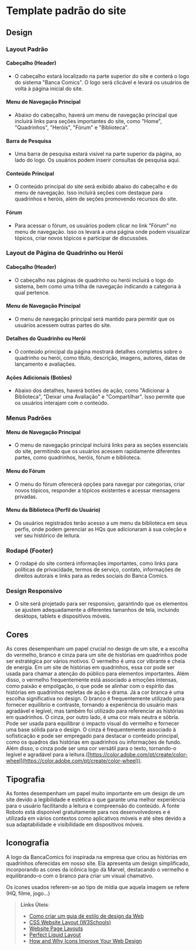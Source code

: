 # Template padrão do site
## Design

### Layout Padrão

#### Cabeçalho (Header)

- O cabeçalho estará localizado na parte superior do site e conterá o logo do sistema "Banca Comics". O logo será clicável e levará os usuários de volta à página inicial do site.

#### Menu de Navegação Principal

- Abaixo do cabeçalho, haverá um menu de navegação principal que incluirá links para seções importantes do site, como "Home", "Quadrinhos", "Heróis", "Fórum" e "Biblioteca".

#### Barra de Pesquisa

- Uma barra de pesquisa estará visível na parte superior da página, ao lado do logo. Os usuários podem inserir consultas de pesquisa aqui.

#### Conteúdo Principal

- O conteúdo principal do site será exibido abaixo do cabeçalho e do menu de navegação. Isso incluirá seções com destaque para quadrinhos e heróis, além de seções promovendo recursos do site.

#### Fórum

- Para acessar o fórum, os usuários podem clicar no link "Fórum" no menu de navegação. Isso os levará a uma página onde podem visualizar tópicos, criar novos tópicos e participar de discussões.

### Layout de Página de Quadrinho ou Herói

#### Cabeçalho (Header)

- O cabeçalho nas páginas de quadrinho ou herói incluirá o logo do sistema, bem como uma trilha de navegação indicando a categoria à qual pertence.

#### Menu de Navegação Principal

- O menu de navegação principal será mantido para permitir que os usuários acessem outras partes do site.

#### Detalhes do Quadrinho ou Herói

- O conteúdo principal da página mostrará detalhes completos sobre o quadrinho ou herói, como título, descrição, imagens, autores, datas de lançamento e avaliações.

#### Ações Adicionais (Botões)

- Abaixo dos detalhes, haverá botões de ação, como "Adicionar à Biblioteca", "Deixar uma Avaliação" e "Compartilhar". Isso permite que os usuários interajam com o conteúdo.

### Menus Padrões

#### Menu de Navegação Principal

- O menu de navegação principal incluirá links para as seções essenciais do site, permitindo que os usuários acessem rapidamente diferentes partes, como quadrinhos, heróis, fórum e biblioteca.

#### Menu do Fórum

- O menu do fórum oferecerá opções para navegar por categorias, criar novos tópicos, responder a tópicos existentes e acessar mensagens privadas.

#### Menu da Biblioteca (Perfil do Usuário)

- Os usuários registrados terão acesso a um menu da biblioteca em seus perfis, onde podem gerenciar as HQs que adicionaram à sua coleção e ver seu histórico de leitura.

### Rodapé (Footer)

- O rodapé do site conterá informações importantes, como links para políticas de privacidade, termos de serviço, contato, informações de direitos autorais e links para as redes sociais do Banca Comics.

### Design Responsivo

- O site será projetado para ser responsivo, garantindo que os elementos se ajustem adequadamente a diferentes tamanhos de tela, incluindo desktops, tablets e dispositivos móveis.




## Cores

As cores desempenham um papel crucial no design de um site, e a escolha do vermelho, branco e cinza para um site de histórias em quadrinhos pode ser estratégica por vários motivos.
O vermelho é uma cor vibrante e cheia de energia. Em um site de histórias em quadrinhos, essa cor pode ser usada para chamar a atenção do público para elementos importantes. Além disso, o vermelho frequentemente está associado a emoções intensas, como paixão e empolgação, o que pode se alinhar com o espírito das histórias em quadrinhos repletas de ação e drama. Já a cor branca é uma escolha significativa no design. O branco é frequentemente utilizado para fornecer equilíbrio e contraste, tornando a experiência do usuário mais agradável e legível, mas também foi utilizado para referenciar as histórias em quadrinhos. O cinza, por outro lado, é uma cor mais neutra e sóbria. Pode ser usada para equilibrar o impacto visual do vermelho e fornecer uma base sólida para o design. O cinza é frequentemente associado à sofisticação e pode ser empregado para destacar o conteúdo principal, como os quadros das histórias em quadrinhos ou informações de fundo. Além disso, o cinza pode ser uma cor versátil para o texto, tornando-o legível e agradável para a leitura.([https://color.adobe.com/pt/create/color-wheel](https://color.adobe.com/pt/create/color-wheel)).


## Tipografia

As fontes desempenham um papel muito importante em um design de um site devido a legibilidade e estética o que garante uma melhor experiência para o usuário facilitando a leitura e compreensão do conteúdo. A fonte Roboto está disponível gratuitamente para nos desenvolvedores e é utilizada em vários contextos como aplicativos móveis e até sites devido a sua adaptabilidade e visibilidade em dispositivos móveis.


## Iconografia


A logo da BancaComics foi inspirada na empresa que criou as histórias em quadrinhos oferecidas em nosso site. Ela apresenta um design simplificado, incorporando as cores da icônica logo da Marvel, destacando o vermelho e equilibrando-o com o branco para criar um visual chamativo.

Os ícones usados referem-se ao tipo de mídia que aquela imagem se refere (HQ, filme, jogo...)


> **Links Úteis**:
>
> -  [Como criar um guia de estilo de design da Web](https://edrodrigues.com.br/blog/como-criar-um-guia-de-estilo-de-design-da-web/#)
> - [CSS Website Layout (W3Schools)](https://www.w3schools.com/css/css_website_layout.asp)
> - [Website Page Layouts](http://www.cellbiol.com/bioinformatics_web_development/chapter-3-your-first-web-page-learning-html-and-css/website-page-layouts/)
> - [Perfect Liquid Layout](https://matthewjamestaylor.com/perfect-liquid-layouts)
> - [How and Why Icons Improve Your Web Design](https://usabilla.com/blog/how-and-why-icons-improve-you-web-design/)
